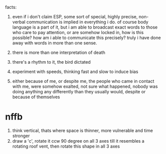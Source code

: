 
facts:

1. even if i don't claim ESP, some sort of special, highly precise, non-verbal communication is implied in everything i do. of course body language is a part of it, but i am able to broadcast exact words to those who care to pay attention, or are somehow locked in, how is this possible? how am i able to communicate this precisely? truly i have done away with words in more than one sense.
2. there is more than one interpretation of death
3. there's a rhythm to it, the bird dictated
4. experiment with speeds, thinking fast and slow to induce bias

5. either because of me, or despite me, the people who came in contact with me, were somehow exalted, not sure what happened, nobody was doing anything any differently than they usually would, despite or because of themselves

# nffb

1. think vertical, thats where space is thinner, more vulnerable and time stronger 
2. draw a 'c', rotate it ccw 90 degree on all 3 axes till it resembles a rotating roof vent, then rotate this shape in all 3 axes